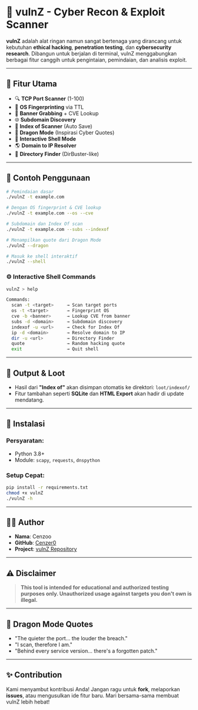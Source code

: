 # 🐉 vulnZ - Cyber Recon & Exploit Scanner

**vulnZ** adalah alat ringan namun sangat bertenaga yang dirancang untuk kebutuhan **ethical hacking**, **penetration testing**, dan **cybersecurity research**. Dibangun untuk berjalan di terminal, vulnZ menggabungkan berbagai fitur canggih untuk pengintaian, pemindaian, dan analisis exploit.

---

## 🚀 **Fitur Utama**

- 🔍 **TCP Port Scanner** (1-100)
- 🎯 **OS Fingerprinting** via TTL
- 📜 **Banner Grabbing** + CVE Lookup
- 🌐 **Subdomain Discovery**
- 📁 **Index of Scanner** (Auto Save)
- 🐉 **Dragon Mode** (Inspirasi Cyber Quotes)
- 💬 **Interactive Shell Mode**
- 🌎 **Domain to IP Resolver**
- 📂 **Directory Finder** (DirBuster-like)

---

## 🧪 **Contoh Penggunaan**

```bash
# Pemindaian dasar
./vulnZ -t example.com

# Dengan OS fingerprint & CVE lookup
./vulnZ -t example.com --os --cve

# Subdomain dan Index Of scan
./vulnZ -t example.com --subs --indexof

# Menampilkan quote dari Dragon Mode
./vulnZ --dragon

# Masuk ke shell interaktif
./vulnZ --shell
```

### ⚙️ **Interactive Shell Commands**

```bash
vulnZ > help

Commands:
  scan -t <target>     → Scan target ports
  os -t <target>       → Fingerprint OS
  cve -b <banner>      → Lookup CVE from banner
  subs -d <domain>     → Subdomain discovery
  indexof -u <url>     → Check for Index Of
  ip -d <domain>       → Resolve domain to IP
  dir -u <url>         → Directory Finder
  quote                → Random hacking quote
  exit                 → Quit shell
```

---

## 💾 **Output & Loot**

- Hasil dari **"Index of"** akan disimpan otomatis ke direktori: `loot/indexof/`
- Fitur tambahan seperti **SQLite** dan **HTML Export** akan hadir di update mendatang.

---

## 🔧 **Instalasi**

### **Persyaratan**:
- Python 3.8+
- Module: `scapy`, `requests`, `dnspython`

### **Setup Cepat**:
```bash
pip install -r requirements.txt
chmod +x vulnZ
./vulnZ -h
```

---

## 👨‍💻 **Author**

- **Nama**: Cenzoo  
- **GitHub**: [Cenzer0](https://github.com/Cenzer0)  
- **Project**: [vulnZ Repository](https://github.com/Cenzer0/vulnZ)

---

## ⚠️ **Disclaimer**

> **This tool is intended for educational and authorized testing purposes only. Unauthorized usage against targets you don't own is illegal.**

---

## 🖤 **Dragon Mode Quotes**

- "The quieter the port... the louder the breach."
- "I scan, therefore I am."
- "Behind every service version... there's a forgotten patch."

---

## ✨ **Contribution**

Kami menyambut kontribusi Anda! Jangan ragu untuk **fork**, melaporkan **issues**, atau mengusulkan ide fitur baru. Mari bersama-sama membuat vulnZ lebih hebat!

